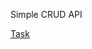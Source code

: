 Simple CRUD API

[Task](https://github.com/AlreadyBored/nodejs-assignments/blob/main/assignments/crud-api/assignment.md)
